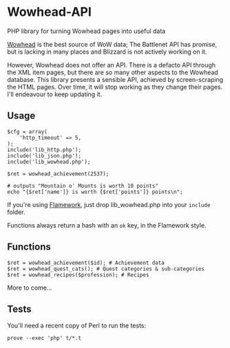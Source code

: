 # Wowhead-API

PHP library for turning Wowhead pages into useful data

<a href="http://www.wowhead.com/">Wowhead</a> is the best source of WoW data; The Battlenet API has promise, but is lacking in many places and Blizzard is not actively working on it.

However, Wowhead does not offer an API. There is a defacto API through the XML item pages, but there are so many other aspects to the Wowhead database. This library presents a sensible API, achieved by screen-scraping the HTML pages. Over time, it will stop working as they change their pages. I'll endeavour to keep updating it.


## Usage

    $cfg = array(
        'http_timeout' => 5,
    );
    include('lib_http.php');
    include('lib_json.php');
    include('lib_wowhead.php');

    $ret = wowhead_achievement(2537);

    # outputs "Mountain o' Mounts is worth 10 points"
    echo "{$ret['name']} is worth {$ret['points']} points\n";


If you're using <a href="https://github.com/exflickr/flamework">Flamework</a>, just drop lib_wowhead.php into your <code>include</code> folder.

Functions always return a hash with an <code>ok</code> key, in the Flamework style.


## Functions

    $ret = wowhead_achievement($id); # Achievement data
    $ret = wowhead_quest_cats(); # Quest categories & sub-categories
    $ret = wowhead_recipes($profession); # Recipes

More to come...


## Tests

You'll need a recent copy of Perl to run the tests:

    prove --exec 'php' t/*.t
